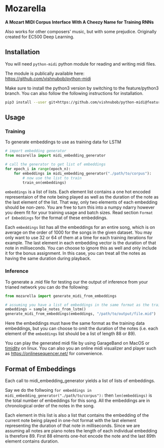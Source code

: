 # Mozarella
**A Mozart MIDI Corpus Interface With A Cheezy Name for Training RNNs**

Also works for other composers' music, but with some prejudice.
Originally created for EC500 Deep Learning.

## Installation
You will need `python-midi` python module for reading and writing midi files.

The module is publically available here: https://github.com/vishnubob/python-midi

Make sure to install the python3 version by switching to the feature/python3 branch. You can also follow the following instructions for installation.

```bash
pip3 install --user git+https://github.com/vishnubob/python-midi@feature/python3
```

## Usage
### Training
To generate embeddings to use as training data for LSTM
```python
# import embedding generator
from mozarella import midi_embedding_generator

# call the generator to get list of embeddings
for epoch_i in range(epoch_n):
    for embeddings in midi_embedding_generator("./path/to/corpus"):
        # now use the list to train
        train_on(embeddings)
```

`embeddings` is a list of lists. Each element list contains a one hot encoded representaion of the note being played as well as the duration of the note as the last element of the list. That way, only two elements of each embedding should be non-zero. You are free to turn this into a numpy ndarry however you deem fit for your training usage and batch sizes. Read section `Format of Embeddings` for the format of these embeddings.

Each `embeddings` list has all the embeddings for an entire song, which is on average on the order of 1000 for the songs in the given dataset. You may only want to use 32 or 64 of them at a time for each training iterations for example. The last element in each embedding vector is the duration of that note in milliseconds. You can choose to ignore this as well and only include it for the bonus assignment. In this case, you can treat all the notes as having the same duration during playback.

### Inference
To generate a .mid file for testing our the output of inference from your trianed network you can do the following:

```python
from mozarella import generate_midi_from_embeddings

# assuming you have a list of embeddings in the same format as the training embeddings
embeddings = sample_notes_from_lstm()
generate_midi_from_embeddings(embeddings, "/path/to/output/file.mid")
```

Here the embeddings must have the same format as the training data embeddings, but you can choose to omit the duration of the notes (i.e. each element of the `embeddings` list should be a list of length 88 or 89).

You can play the generated midi file by using GarageBand on MacOS or [timidity](https://www.systutorials.com/docs/linux/man/1-timidity/) on linux. You can also you an online midi visualizer and player such as https://onlinesequencer.net/ for convenience.


## Format of Embeddings
Each call to midi_embedding_generator yields a list of lists of embeddings.

Say we do the follwoing
```for embeddings in midi_embedding_generator("./path/to/corpus"):```
then `len(embeddings)` is the total number of embeddings for this song. All the embeddings are in chronological order of the notes in the song. 

Each element in this list is also a list that contains the embedding of the current note being played in one-hot format with the last element representing the duration of that note in milliseconds. Since we are assuming all notes are piano notes the length of each individual embedding is therefore 89. First 88 elments one-hot encode the note and the last 89th element contains duration.

